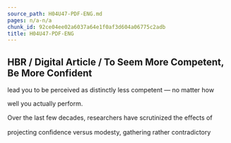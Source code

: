 ```yaml
---
source_path: H04U47-PDF-ENG.md
pages: n/a-n/a
chunk_id: 92ce04ee02a6037a64e1f0af3d604a06775c2adb
title: H04U47-PDF-ENG
---
```

## HBR / Digital Article / To Seem More Competent, Be More Confident

lead you to be perceived as distinctly less competent — no matter how

well you actually perform.

Over the last few decades, researchers have scrutinized the eﬀects of

projecting conﬁdence versus modesty, gathering rather contradictory
